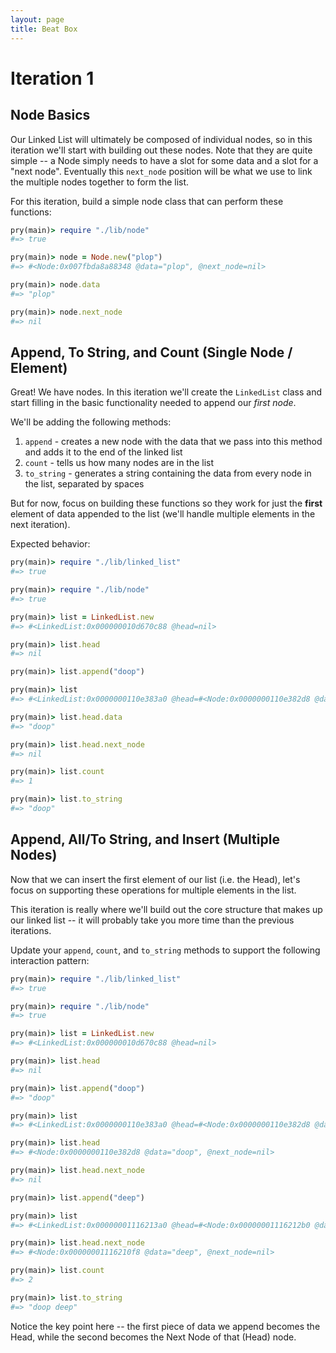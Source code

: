 ```yaml
---
layout: page
title: Beat Box
---
```

# Iteration 1

## Node Basics

Our Linked List will ultimately be composed of individual nodes, so in this iteration we'll start with building out these nodes.
Note that they are quite simple -- a Node simply needs to have a slot for some data and a slot for a "next node". Eventually this
`next_node` position will be what we use to link the multiple nodes together to form the list.

For this iteration, build a simple node class that can perform these functions:

```ruby
pry(main)> require "./lib/node"
#=> true

pry(main)> node = Node.new("plop")
#=> #<Node:0x007fbda8a88348 @data="plop", @next_node=nil>

pry(main)> node.data
#=> "plop"

pry(main)> node.next_node
#=> nil
```

## Append, To String, and Count (Single Node / Element)

Great! We have nodes. In this iteration we'll create the `LinkedList` class and start filling in the basic functionality needed to append our _first node_.

We'll be adding the following methods:

1. `append` - creates a new node with the data that we pass into this method and adds it to the end of the linked list
2. `count` - tells us how many nodes are in the list
3. `to_string` - generates a string containing the data from every node in the list, separated by spaces

But for now, focus on building these functions so they work for just the __first__ element of data appended to the list (we'll handle multiple elements in the next iteration).

Expected behavior:

```ruby
pry(main)> require "./lib/linked_list"
#=> true

pry(main)> require "./lib/node"
#=> true

pry(main)> list = LinkedList.new
#=> #<LinkedList:0x000000010d670c88 @head=nil>

pry(main)> list.head
#=> nil

pry(main)> list.append("doop")

pry(main)> list
#=> #<LinkedList:0x0000000110e383a0 @head=#<Node:0x0000000110e382d8 @data="doop", @next_node=nil>>

pry(main)> list.head.data
#=> "doop"

pry(main)> list.head.next_node
#=> nil

pry(main)> list.count
#=> 1

pry(main)> list.to_string
#=> "doop"
```

## Append, All/To String, and Insert (Multiple Nodes)

Now that we can insert the first element of our list (i.e. the Head), let's focus on supporting these operations for multiple elements in the list.

This iteration is really where we'll build out the core structure that makes up our linked list -- it will probably take you more time than the previous iterations.

Update your `append`, `count`, and `to_string` methods to support the following interaction pattern:

```ruby
pry(main)> require "./lib/linked_list"
#=> true

pry(main)> require "./lib/node"
#=> true

pry(main)> list = LinkedList.new
#=> #<LinkedList:0x000000010d670c88 @head=nil>

pry(main)> list.head
#=> nil

pry(main)> list.append("doop")
#=> "doop"

pry(main)> list
#=> #<LinkedList:0x0000000110e383a0 @head=#<Node:0x0000000110e382d8 @data="doop", @next_node=nil>>

pry(main)> list.head
#=> #<Node:0x0000000110e382d8 @data="doop", @next_node=nil>

pry(main)> list.head.next_node
#=> nil

pry(main)> list.append("deep")

pry(main)> list
#=> #<LinkedList:0x00000001116213a0 @head=#<Node:0x00000001116212b0 @data="doop" @next_node=#<Node:0x00000001116210f8 @data="deep", @next_node=nil>>>

pry(main)> list.head.next_node
#=> #<Node:0x00000001116210f8 @data="deep", @next_node=nil>

pry(main)> list.count
#=> 2

pry(main)> list.to_string
#=> "doop deep"
```

Notice the key point here -- the first piece of data we append becomes the Head, while the second becomes the Next Node of that (Head) node.

